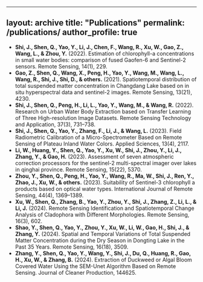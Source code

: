 
---
layout: archive
title: "Publications"
permalink: /publications/
author_profile: true
---



- **Shi, J., Shen, Q., Yao, Y., Li, J., Chen, F., Wang, R., Xu, W., Gao, Z., Wang, L., & Zhou, Y.** (2022). Estimation of chlorophyll-a concentrations in small water bodies: comparison of fused Gaofen-6 and Sentinel-2 sensors. Remote Sensing, 14(1), 229.  
- **Gao, Z., Shen, Q., Wang, X., Peng, H., Yao, Y., Wang, M., Wang, L., Wang, R., Shi, J., Shi, D., & others.** (2021). Spatiotemporal distribution of total suspended matter concentration in Changdang Lake based on in situ hyperspectral data and sentinel-2 images. Remote Sensing, 13(21), 4230.  
- **Shi, J., Shen, Q., Peng, H., Li, L., Yao, Y., Wang, M., & Wang, R.** (2022). Research on Urban Water Body Extraction based on Transfer Learning of Three High-resolution Image Datasets. Remote Sensing Technology and Application, 37(3), 731–738.  
- **Shi, J., Shen, Q., Yao, Y., Zhang, F., Li, J., & Wang, L.** (2023). Field Radiometric Calibration of a Micro-Spectrometer Based on Remote Sensing of Plateau Inland Water Colors. Applied Sciences, 13(4), 2117.  
- **Li, W., Huang, Y., Shen, Q., Yao, Y., Xu, W., Shi, J., Zhou, Y., Li, J., Zhang, Y., & Gao, H.** (2023). Assessment of seven atmospheric correction processors for the sentinel-2 multi-spectral imager over lakes in qinghai province. Remote Sensing, 15(22), 5370.  
- **Zhou, Y., Shen, Q., Peng, H., Yao, Y., Wang, R., Ma, W., Shi, J., Ren, Y., Zhao, J., Xu, W., & others.** (2023). Suitability of Sentinel-3 chlorophyll a products based on optical water types. International Journal of Remote Sensing, 44(4), 1369–1389.  
- **Xu, W., Shen, Q., Zhang, B., Yao, Y., Zhou, Y., Shi, J., Zhang, Z., Li, L., & Li, J.** (2024). Remote Sensing Identification and Spatiotemporal Change Analysis of Cladophora with Different Morphologies. Remote Sensing, 16(3), 602.  
- **Shao, Y., Shen, Q., Yao, Y., Zhou, Y., Xu, W., Li, W., Gao, H., Shi, J., & Zhang, Y.** (2024). Spatial and Temporal Variations of Total Suspended Matter Concentration during the Dry Season in Dongting Lake in the Past 35 Years. Remote Sensing, 16(18), 3509.  
- **Zhang, Y., Shen, Q., Yao, Y., Wang, Y., Shi, J., Du, Q., Huang, R., Gao, H., Xu, W., & Zhang, B.** (2024). Extraction of Duckweed or Algal Bloom Covered Water Using the SEM-Unet Algorithm Based on Remote Sensing. Journal of Cleaner Production, 144625.  
